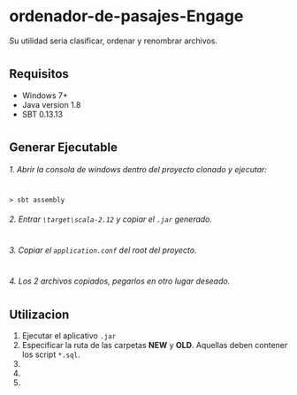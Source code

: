 # ordenador-de-pasajes-Engage
Su utilidad seria clasificar, ordenar y renombrar archivos.
#
## Requisitos
* Windows 7+
* Java version 1.8
* SBT 0.13.13
#
## Generar Ejecutable
###### 1. Abrir la consola de windows dentro del proyecto clonado y ejecutar:
#
```
> sbt assembly
```
###### 2. Entrar `\target\scala-2.12` y copiar el `.jar` generado.
#
###### 3. Copiar el `application.conf` del root del proyecto.
#
###### 4. Los 2 archivos copiados, pegarlos en otro lugar deseado.
#
#
## Utilizacion
1. Ejecutar el aplicativo `.jar`
2. Especificar la ruta de las carpetas **NEW** y **OLD**. Aquellas deben contener los script `*.sql`. 
3.
4.
5.
